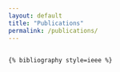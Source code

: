 ```yaml
---
layout: default
title: "Publications"
permalink: /publications/
---
```


<div style="margin-top: 30px; margin-bottom: 30px; text-align: left; max-width: 800px; margin-left: auto; margin-right: auto;">

    {% bibliography style=ieee %}

</div>
